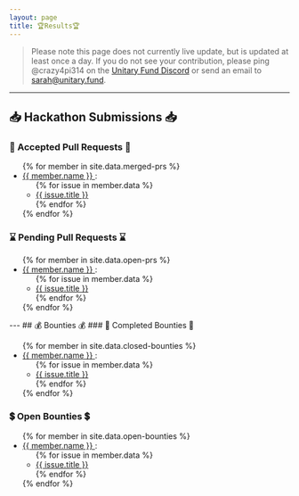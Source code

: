 ```yaml
---
layout: page
title: 🏆Results🏆
---
```


> Please note this page does not currently live update, but is updated at least once a day. If you do not see your contribution, please ping @crazy4pi314 on the [Unitary Fund Discord](http://discord.unitary.fund) or send an email to [sarah@unitary.fund](mailto:sarah@unitary.fund).

---
## 📥 Hackathon Submissions 📥
### 🎉 Accepted Pull Requests 🎉
<ul>
{% for member in site.data.merged-prs %}
  <li>
    <a href="https://github.com/{{ member.name }}">
      {{ member.name }}
    </a> :
    <ul>
    {% for issue in member.data %}
      <li>
        <a href="https://github.com/{{ member.name }}/issues/{{ issue.number }}">
      {{ issue.title }} </a>
      </li>
      {% endfor %}
    </ul>
  </li>
{% endfor %}
</ul>

### ⌛ Pending Pull Requests ⌛
<ul>
{% for member in site.data.open-prs %}
  <li>
    <a href="https://github.com/{{ member.name }}">
      {{ member.name }}
    </a> :
    <ul>
    {% for issue in member.data %}
      <li>
        <a href="https://github.com/{{ member.name }}/issues/{{ issue.number }}">
      {{ issue.title }} </a>
      </li>
      {% endfor %}
    </ul>
  </li>
{% endfor %}
</ul>
---
## 💰 Bounties 💰
### 💸 Completed Bounties 💸
<ul>
{% for member in site.data.closed-bounties %}
  <li>
    <a href="https://github.com/{{ member.name }}">
      {{ member.name }}
    </a> :
    <ul>
    {% for issue in member.data %}
      <li>
        <a href="https://github.com/{{ member.name }}/issues/{{issue.number }}">
      {{ issue.title }} </a>
      </li>
      {% endfor %}
    </ul>
  </li>
{% endfor %}
</ul>

### 💲 Open Bounties 💲
<ul>
{% for member in site.data.open-bounties %}
  <li>
    <a href="https://github.com/{{ member.name }}">
      {{ member.name }}
    </a> :
    <ul>
    {% for issue in member.data %}
      <li>
        <a href="https://github.com/{{ member.name }}/issues/{{ issue.number }}">
      {{ issue.title }} </a>
      </li>
      {% endfor %}
    </ul>
  </li>
{% endfor %}
</ul>